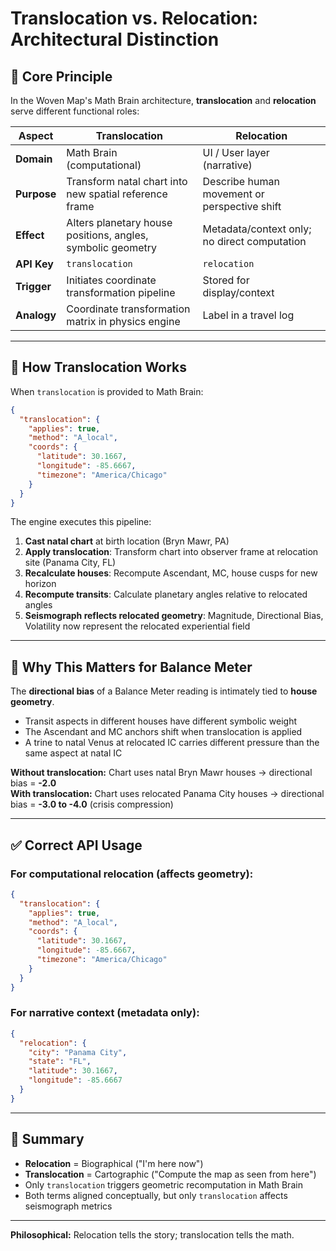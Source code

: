 # Translocation vs. Relocation: Architectural Distinction

## 🧭 Core Principle

In the Woven Map's Math Brain architecture, **translocation** and **relocation** serve different functional roles:

| Aspect | **Translocation** | **Relocation** |
|--------|-------------------|----------------|
| **Domain** | Math Brain (computational) | UI / User layer (narrative) |
| **Purpose** | Transform natal chart into new spatial reference frame | Describe human movement or perspective shift |
| **Effect** | Alters planetary house positions, angles, symbolic geometry | Metadata/context only; no direct computation |
| **API Key** | `translocation` | `relocation` |
| **Trigger** | Initiates coordinate transformation pipeline | Stored for display/context |
| **Analogy** | Coordinate transformation matrix in physics engine | Label in a travel log |

---

## 📐 How Translocation Works

When `translocation` is provided to Math Brain:

```json
{
  "translocation": {
    "applies": true,
    "method": "A_local",
    "coords": {
      "latitude": 30.1667,
      "longitude": -85.6667,
      "timezone": "America/Chicago"
    }
  }
}
```

The engine executes this pipeline:

1. **Cast natal chart** at birth location (Bryn Mawr, PA)
2. **Apply translocation**: Transform chart into observer frame at relocation site (Panama City, FL)
3. **Recalculate houses**: Recompute Ascendant, MC, house cusps for new horizon
4. **Recompute transits**: Calculate planetary angles relative to relocated angles
5. **Seismograph reflects relocated geometry**: Magnitude, Directional Bias, Volatility now represent the relocated experiential field

---

## 🔄 Why This Matters for Balance Meter

The **directional bias** of a Balance Meter reading is intimately tied to **house geometry**. 

- Transit aspects in different houses have different symbolic weight
- The Ascendant and MC anchors shift when translocation is applied
- A trine to natal Venus at relocated IC carries different pressure than the same aspect at natal IC

**Without translocation:** Chart uses natal Bryn Mawr houses → directional bias = **-2.0**  
**With translocation:** Chart uses relocated Panama City houses → directional bias = **-3.0 to -4.0** (crisis compression)

---

## ✅ Correct API Usage

### For computational relocation (affects geometry):
```json
{
  "translocation": {
    "applies": true,
    "method": "A_local",
    "coords": {
      "latitude": 30.1667,
      "longitude": -85.6667,
      "timezone": "America/Chicago"
    }
  }
}
```

### For narrative context (metadata only):
```json
{
  "relocation": {
    "city": "Panama City",
    "state": "FL",
    "latitude": 30.1667,
    "longitude": -85.6667
  }
}
```

---

## 📝 Summary

- **Relocation** = Biographical ("I'm here now")
- **Translocation** = Cartographic ("Compute the map as seen from here")
- Only `translocation` triggers geometric recomputation in Math Brain
- Both terms aligned conceptually, but only `translocation` affects seismograph metrics

---

**Philosophical:** Relocation tells the story; translocation tells the math.
